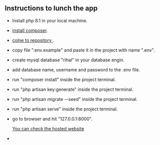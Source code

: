 
<p align="center">
</p>

## Instructions to lunch the app

- Install php 8.1 in your local machine.
- [install composer](https://getcomposer.org/doc/00-intro.md).
- [colne to repository ](https://github.com/OthmanAlseagh/Rihal-Challenge-Othman).
- copy file ".env.example" and paste it in the project with name ".env".
- create mysql database "rihal" in your database engin.
- add database name, username and password to the .env file.
- run "composer install" inside the project terminal.
- run "php artisan key:generate" inside the project terminal.
- run "php artisan migrate --seed" inside the project terminal.
- run "php artisan serve" inside the project terminal.
- go to browser and hit "127.0.0.1:8000".


   [You can check the hosted website](http://rehal-challenge-othman.herokuapp.com/)
- 
